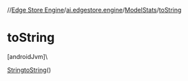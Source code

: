 //[Edge Store Engine](../../../index.md)/[ai.edgestore.engine](../index.md)/[ModelStats](index.md)/[toString](to-string.md)

# toString

[androidJvm]\

[String](https://developer.android.com/reference/kotlin/java/lang/String.html)[toString](to-string.md)()
